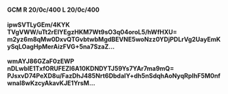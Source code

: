 #### GCM R 20/0c/400 L 20/0c/400
**ipwSVTLyGEm/4KYK**<br/>**TVgVWW/uTt2rEIYEgzHKM7Wt9sO3q04oroL5/hWfHXU=**<br/>**m2yz6m8qMw0DxvQTGvbtwbMgdBEVNE5woNzz0YDjPDLrVg2UayEmKySqLOagHpMerAizFVG+5na7SzaZ...**<br/><br/>
**wmAYJ86GZaF0zEWP**<br/>**nDLwblE1TxfORUFEZl6A10KDNDYTJ59Ys7YAr7ma9mQ=**<br/>**PJsxvD74PeXD8u/FazDhJ485Nrt6DbdaIY+dh5nSdqhAoNyqRpIhF5M0nfwnaI8wKzcyAkavKJE1YrsM...**